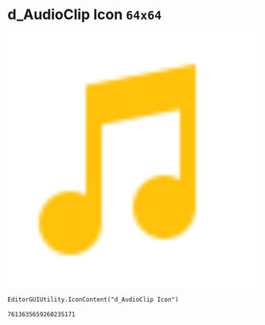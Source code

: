 # d_AudioClip Icon `64x64`
<img src="/img/d_AudioClip%20Icon.png" width=512 height=512>

``` CSharp
EditorGUIUtility.IconContent("d_AudioClip Icon")
```
```
7613635659260235171
```
